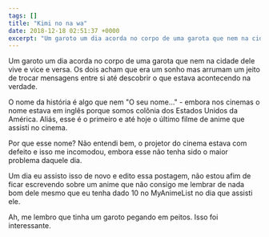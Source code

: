 ```yaml
---
tags: []
title: "Kimi no na wa"
date: 2018-12-18 02:51:37 +0000
excerpt: "Um garoto um dia acorda no corpo de uma garota que nem na cidade dele vive e vice e versa. Os dois acham que era um sonho mas arrumam um..."
---
```


Um garoto um dia acorda no corpo de uma garota que nem na cidade dele vive e vice e versa. Os dois acham que era um sonho mas arrumam um jeito de trocar mensagens entre si até descobrir o que estava acontecendo na verdade.

O nome da história é algo que nem "O seu nome…" - embora nos cinemas o nome estava em inglês porque somos colônia dos Estados Unidos da América. Aliás, esse é o primeiro e até hoje o último filme de anime que assisti no cinema.

Por que esse nome? Não entendi bem, o projetor do cinema estava com defeito e isso me incomodou, embora esse não tenha sido o maior problema daquele dia.

Um dia eu assisto isso de novo e edito essa postagem, não estou afim de ficar escrevendo sobre um anime que não consigo me lembrar de nada bom dele mesmo que eu tenha dado 10 no MyAnimeList no dia que assisti ele.

Ah, me lembro que tinha um garoto pegando em peitos. Isso foi interessante.